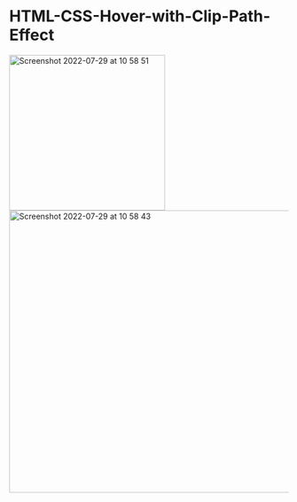 # HTML-CSS-Hover-with-Clip-Path-Effect


<img width="281" alt="Screenshot 2022-07-29 at 10 58 51" src="https://user-images.githubusercontent.com/42389395/181735221-9b53888a-ca78-47bb-88d1-dc5cbd2d9704.png">


<img width="510" alt="Screenshot 2022-07-29 at 10 58 43" src="https://user-images.githubusercontent.com/42389395/181735239-cf791fd0-50d4-4877-a4ec-cdeb6985f210.png">
